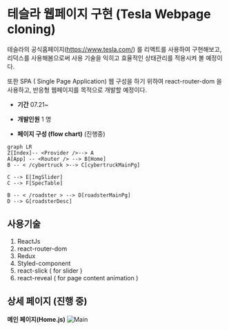 # 테슬라 웹페이지 구현 (Tesla Webpage cloning)
테슬라의 공식홈페이지(https://www.tesla.com/) 를 리액트를 사용하여 구현해보고, 리덕스를 사용해봄으로써 사용 기술을 익히고 효율적인 상태관리를 적용시켜 볼 예정이다.

또한 SPA ( Single Page Application) 웹 구성을 하기 위하여 react-router-dom 을 사용하고, 반응형 웹페이지를 목적으로 개발할 예정이다.


- **기간**
07.21~

- **개발인원**
1 명

- **페이지 구성 (flow chart)** (진행중)

```mermaid
graph LR
Z[Index]-- <Provider />--> A
A[App] -- <Router /> --> B[Home]
B -- < /cybertruck >--> C[cybertruckMainPg]

C --> E[ImgSlider]
C --> F[SpecTable]

B -- < /roadster > --> D[roadsterMainPg]
D --> G[roadsterDesc]
```


## 사용기술
1. ReactJs
2. react-router-dom 
3. Redux
4. Styled-component
5. react-slick ( for slider )
6. react-reveal ( for page content animation )

## 상세 페이지 (진행 중)
**메인 페이지(Home.js)**
![Main](https://user-images.githubusercontent.com/56250064/127433589-5dd16a1c-866c-4bbb-a884-37482a884694.png)
